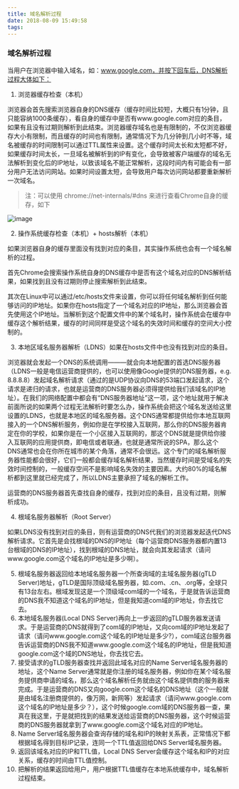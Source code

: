 ```yaml
---
title: 域名解析过程
date: 2018-08-09 15:49:58
tags:
---
```

### 域名解析过程


当用户在浏览器中输入域名，如：www.google.com，并按下回车后，DNS解析过程大体如下：

1. 浏览器缓存检查（本机）

浏览器会首先搜索浏览器自身的DNS缓存（缓存时间比较短，大概只有1分钟，且只能容纳1000条缓存），看自身的缓存中是否有www.google.com对应的条目，如果有且没有过期则解析到此结束。浏览器缓存域名也是有限制的，不仅浏览器缓存大小有限制，而且缓存的时间也有限制，通常情况下为几分钟到几小时不等，域名被缓存的时间限制可以通过TTL属性来设置。这个缓存时间太长和太短都不好，如果缓存时间太长，一旦域名被解析到的IP有变化，会导致被客户端缓存的域名无法解析到变化后的IP地址，以致该域名不能正常解析，这段时间内有可能会有一部分用户无法访问网站。如果时间设置太短，会导致用户每次访问网站都要重新解析一次域名。

> 注：可以使用 chrome://net-internals/#dns 来进行查看Chrome自身的缓存，如下


![image](http://182.61.41.64/images/1534474299374.jpg)

2. 操作系统缓存检查（本机）+ hosts解析（本机）
 
如果浏览器自身的缓存里面没有找到对应的条目，其实操作系统也会有一个域名解析的过程。

首先Chrome会搜索操作系统自身的DNS缓存中是否有这个域名对应的DNS解析结果，如果找到且没有过期则停止搜索解析到此结束。

其次在Linux中可以通过/etc/hosts文件来设置，你可以将任何域名解析到任何能够访问的IP地址。如果你在hosts指定了一个域名对应的IP地址，那么浏览器会首先使用这个IP地址。当解析到这个配置文件中的某个域名时，操作系统会在缓存中缓存这个解析结果，缓存的时间同样是受这个域名的失效时间和缓存的空间大小控制的。

3. 本地区域名服务器解析（LDNS）如果在hosts文件中也没有找到对应的条目。

浏览器就会发起一个DNS的系统调用———就会向本地配置的首选DNS服务器（LDNS一般是电信运营商提供的，也可以使用像Google提供的DNS服务器，e.g.  8.8.8.8）发起域名解析请求（通过的是UDP协议向DNS的53端口发起请求，这个请求是递归的请求，也就是运营商的DNS服务器必须得提供给我们该域名的IP地址）。在我们的网络配置中都会有“DNS服务器地址”这一项，这个地址就用于解决前面所说的如果两个过程无法解析时要怎么办，操作系统会把这个域名发送给这里设置的LDNS，也就是本地区的域名服务器。这个DNS通常都提供给你本地互联网接入的一个DNS解析服务，例如你是在学校接入互联网，那么你的DNS服务器肯定在你的学校，如果你是在一个小区接入互联网的，那这个DNS就是提供给你接入互联网的应用提供商，即电信或者联通，也就是通常所说的SPA，那么这个DNS通常也会在你所在城市的某个角落，通常不会很远。这个专门的域名解析服务器性能都会很好，它们一般都会缓存域名解析结果，当然缓存时间是受域名的失效时间控制的，一般缓存空间不是影响域名失效的主要因素。大约80%的域名解析都到这里就已经完成了，所以LDNS主要承担了域名的解析工作。

运营商的DNS服务器首先查找自身的缓存，找到对应的条目，且没有过期，则解析成功。

4. 根域名服务器解析（Root Server）

如果LDNS没有找到对应的条目，则有运营商的DNS代我们的浏览器发起迭代DNS解析请求。它首先是会找根域的DNS的IP地址（每个运营商DNS服务器都内置13台根域的DNS的IP地址），找到根域的DNS地址，就会向其发起请求（请问www.google.com这个域名的IP地址是多少啊）。

5. 根域名服务器返回给本地域名服务器一个所查询域的主域名服务器(gTLD Server)地址，gTLD是国际顶级域名服务器，如.com、.cn、.org等，全球只有13台左右。根域发现这是一个顶级域com域的一个域名，于是就告诉运营商的DNS我不知道这个域名的IP地址，但是我知道com域的IP地址，你去找它去。
6. 本地域名服务器(Local DNS Server)再向上一步返回的gTLD服务器发送请求。于是运营商的DNS就得到了com域的IP地址，又向com域的IP地址发起了请求（请问www.google.com这个域名的IP地址是多少?），com域这台服务器告诉运营商的DNS我不知道www.google.com这个域名的IP地址，但是我知道google.com这个域的DNS地址，你去找它去。
7. 接受请求的gTLD服务器查找并返回此域名对应的Name Server域名服务器的地址，这个Name Server通常就是你注册的域名服务器，例如你在某个域名服务提供商申请的域名，那么这个域名解析任务就由这个域名提供商的服务器来完成。于是运营商的DNS又向google.com这个域名的DNS地址（这个一般就是由域名注册商提供的，像万网，新网等）发起请求（请问www.google.com这个域名的IP地址是多少？），这个时候google.com域的DNS服务器一查，果真在我这里，于是就把找到的结果发送给运营商的DNS服务器，这个时候运营商的DNS服务器就拿到了www.google.com这个域名对应的IP地址。
8. Name Server域名服务器会查询存储的域名和IP的映射关系表，正常情况下都根据域名得到目标IP记录，连同一个TTL值返回给DNS Server域名服务器。
9. 返回该域名对应的IP和TTL值，Local DNS Server会缓存这个域名和IP的对应关系，缓存的时间由TTL值控制。
10. 把解析的结果返回给用户，用户根据TTL值缓存在本地系统缓存中，域名解析过程结束。